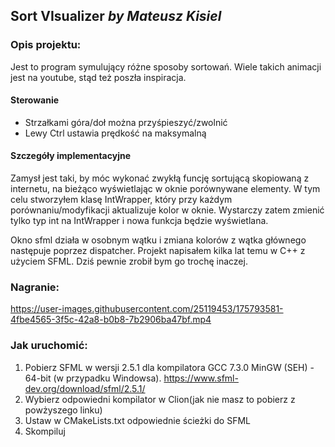 ## Sort VIsualizer _by Mateusz Kisiel_

### Opis projektu:
Jest to program symulujący różne sposoby sortowań. Wiele takich animacji jest na youtube, stąd też poszła inspiracja. 

#### Sterowanie
* Strzałkami góra/doł można przyśpieszyć/zwolnić
* Lewy Ctrl ustawia prędkość na maksymalną

#### Szczegóły implementacyjne
Zamysł jest taki, by móc wykonać zwykłą funcję sortującą skopiowaną z internetu, na bieżąco wyświetlając w oknie porównywane elementy. 
W tym celu stworzyłem klasę IntWrapper, który przy każdym porównaniu/modyfikacji aktualizuje kolor w oknie. Wystarczy zatem zmienić tylko typ int na IntWrapper i nowa funkcja będzie wyświetlana.

Okno sfml działa w osobnym wątku i zmiana kolorów z wątka głównego następuje poprzez dispatcher. Projekt napisałem kilka lat temu w C++ z użyciem SFML. Dziś pewnie zrobił bym go trochę inaczej.

### Nagranie:

https://user-images.githubusercontent.com/25119453/175793581-4fbe4565-3f5c-42a8-b0b8-7b2906ba47bf.mp4


### Jak uruchomić:
1) Pobierz SFML w wersji 2.5.1 dla kompilatora GCC 7.3.0 MinGW (SEH) - 64-bit (w przypadku Windowsa). https://www.sfml-dev.org/download/sfml/2.5.1/
2) Wybierz odpowiedni kompilator w Clion(jak nie masz to pobierz z powżyszego linku)
3) Ustaw w CMakeLists.txt odpowiednie ścieżki do SFML
4) Skompiluj

